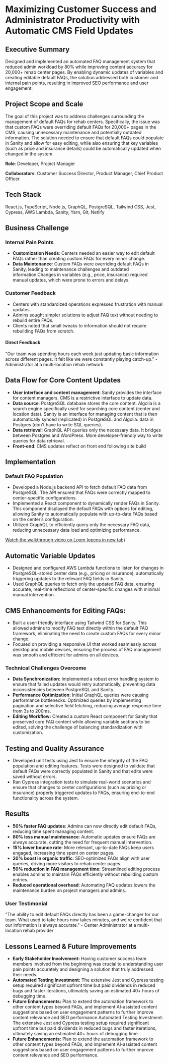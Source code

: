# Maximizing Customer Success and Administrator Productivity with Automatic CMS Field Updates

## Executive Summary

Designed and implemented an automated FAQ management system that reduced admin workload by 80% while improving content accuracy for 20,000+ rehab center pages. By enabling dynamic updates of variables and creating editable default FAQs, the solution addressed both customer and internal pain points, resulting in improved SEO performance and user engagement.

## Project Scope and Scale
The goal of this project was to address challenges surrounding the management of default FAQs for rehab centers. Specifically, the issue was that custom FAQs were overriding default FAQs for 20,000+ pages in the CMS, causing unnecessary maintenance and potentially outdated information. The solution needed to ensure that default FAQs could populate in Sanity and allow for easy editing, while also ensuring that key variables (such as price and insurance details) could be automatically updated when changed in the system.

<b>Role</b>: Developer, Project Manager

<b>Collaborators</b>: Customer Success Director, Product Manager, Chief Product Officer

## Tech Stack
React.js, TypeScript, Node.js, GraphQL, PostgreSQL, Tailwind CSS, Jest, Cypress, AWS Lambda, Sanity, Yarn, Git, Netlify

## Business Challenge

### Internal Pain Points
- <b>Customization Needs</b>: Centers needed an easier way to edit default FAQs rather than creating custom FAQs for every minor change.
- <b>Data Maintenance</b>: Custom FAQs were overriding default FAQs in Sanity, leading to maintenance challenges and outdated information.Changes in variables (e.g., price, insurance) required manual updates, which were prone to errors and delays.

### Customer Feedback
- Centers with standardized operations expressed frustration with manual updates.
- Admins sought simpler solutions to adjust FAQ text without needing to rebuild entire FAQs.
- Clients noted that small tweaks to information should not require rebuilding FAQs from scratch.

#### Direct Feedback
"Our team was spending hours each week just updating basic information across different pages. It felt like we were constantly playing catch-up." - Administrator at a multi-location rehab network


## Data Flow for Core Content Updates
- <b>User interface and content management</b>: Sanity provides the interface for content managers. CMS is a restrictive interface to update data.
- <b>Data source</b>: PostgreSQL database stores the core content. Algolia is a search engine specifically used for searching core content (center and location data). Sanity is an interface for managing content that is then automatically synced (replicated) in PostgreSQL  and Algolia. data in Postgres (don't have to write SQL queries). 
- <b>Data retrieval</b>: GraphQL API queries only the necessary data. It bridges between Postgres and WordPress. More developer-friendly way to write queries for data retrieval.
- <b>Front-end</b>: CMS updates reflect on front end following site build


## Implementation

### Default FAQ Population
- Developed a Node.js backend API to fetch default FAQ data from PostgreSQL. The API ensured that FAQs were correctly mapped to center-specific configurations.
- Implemented a React component to dynamically render FAQs in Sanity. This component displayed the default FAQs with options for editing, allowing Sanity to automatically populate with up-to-date FAQs based on the center’s configuration.
- Utilized GraphQL to efficiently query only the necessary FAQ data, reducing unnecessary data load and optimizing performance.

[Watch the walkthrough video on Loom (opens in new tab)](https://www.loom.com/share/4a2617416e9940fc85e25684f602ab5b)

## Automatic Variable Updates
- Designed and configured AWS Lambda functions to listen for changes in PostgreSQL-stored center data (e.g., pricing or insurance), automatically triggering updates to the relevant FAQ fields in Sanity.
- Used GraphQL queries to fetch only the updated FAQ data, ensuring accurate, real-time reflections of center-specific changes with minimal manual intervention.

## CMS Enhancements for Editing FAQs:

- Built a user-friendly interface using Tailwind CSS for Sanity. This allowed admins to modify FAQ text directly within the default FAQ framework, eliminating the need to create custom FAQs for every minor change.
- Focused on providing a responsive UI that worked seamlessly across desktop and mobile devices, ensuring the process of FAQ management was smooth and efficient for admins on all devices.

### Technical Challenges Overcome

- <b>Data Synchronization:</b> Implemented a robust error handling system to ensure that failed updates would retry automatically, preventing data inconsistencies between PostgreSQL and Sanity.
- <b>Performance Optimization:</b> Initial GraphQL queries were causing performance bottlenecks. Optimized queries by implementing pagination and selective field fetching, reducing average response time from 3s to 200ms.
- <b>Editing Workflow:</b> Created a custom React component for Sanity that preserved core FAQ content while allowing variable sections to be edited, solving the challenge of balancing standardization with customization.

## Testing and Quality Assurance

- Developed unit tests using Jest to ensure the integrity of the FAQ population and editing features. Tests were designed to validate that default FAQs were correctly populated in Sanity and that edits were saved without errors.
- Ran Cypress integration tests to simulate real-world scenarios and ensure that changes to center configurations (such as pricing or insurance) properly triggered updates to FAQs, ensuring end-to-end functionality across the system.

## Results
- <b>50% faster FAQ updates</b>: Admins can now directly edit default FAQs, reducing time spent managing content.
- <b>80% less manual maintenance</b>: Automatic updates ensure FAQs are always accurate, cutting the need for frequent manual intervention.
- <b>15% lower bounce rate</b>: More relevant, up-to-date FAQs keep users engaged, increasing time spent on center pages.
- <b>20% boost in organic traffic</b>: SEO-optimized FAQs align with user queries, driving more visitors to rehab center pages.
- <b>50% reduction in FAQ management time:</b> Streamlined editing process enables admins to maintain FAQs efficiently without rebuilding custom entries.
- <b>Reduced operational overhead</b>: Automating FAQ updates lowers the maintenance burden on project managers and admins.


### User Testimonial

"The ability to edit default FAQs directly has been a game-changer for our team. What used to take hours now takes minutes, and we're confident that our information is always accurate." - Center Administrator at a multi-location rehab provider

## Lessons Learned & Future Improvements
- <b>Early Stakeholder Involvement:</b> Having customer success team members involved from the beginning was crucial to understanding user pain points accurately and designing a solution that truly addressed their needs.
- <b>Automated Testing Investment:</b> The extensive Jest and Cypress testing setup required significant upfront time but paid dividends in reduced bugs and faster iterations, ultimately saving an estimated 40+ hours of debugging time.
- <b>Future Enhancements:</b> Plan to extend the automation framework to other content types beyond FAQs, and implement AI-assisted content suggestions based on user engagement patterns to further improve content relevance and SEO performance.Automated Testing Investment: The extensive Jest and Cypress testing setup required significant upfront time but paid dividends in reduced bugs and faster iterations, ultimately saving an estimated 40+ hours of debugging time.
- <b>Future Enhancements:</b> Plan to extend the automation framework to other content types beyond FAQs, and implement AI-assisted content suggestions based on user engagement patterns to further improve content relevance and SEO performance.
